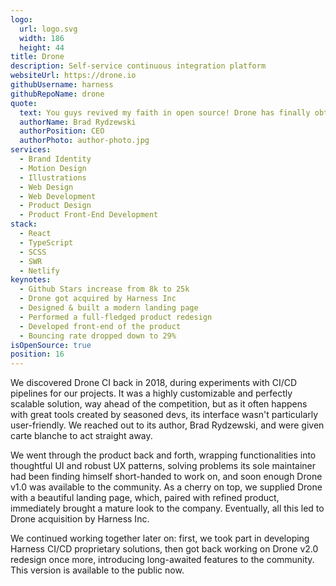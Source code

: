 ```yaml
---
logo:
  url: logo.svg
  width: 186
  height: 44
title: Drone
description: Self-service continuous integration platform
websiteUrl: https://drone.io
githubUsername: harness
githubRepoName: drone
quote:
  text: You guys revived my faith in open source! Drone has finally obtained a proper brand image and I have dozens of positive feedback from our users about new look and feel of the product itself. Bravo!
  authorName: Brad Rydzewski
  authorPosition: CEO
  authorPhoto: author-photo.jpg
services:
  - Brand Identity
  - Motion Design
  - Illustrations
  - Web Design
  - Web Development
  - Product Design
  - Product Front-End Development
stack:
  - React
  - TypeScript
  - SCSS
  - SWR
  - Netlify
keynotes:
  - Github Stars increase from 8k to 25k
  - Drone got acquired by Harness Inc
  - Designed & built a modern landing page
  - Performed a full-fledged product redesign
  - Developed front-end of the product
  - Bouncing rate dropped down to 29%
isOpenSource: true
position: 16
---
```


We discovered Drone CI back in 2018, during experiments with CI/CD pipelines for our projects. It was a highly customizable and perfectly scalable solution, way ahead of the competition, but as it often happens with great tools created by seasoned devs, its interface wasn't particularly user-friendly. We reached out to its author, Brad Rydzewski, and were given carte blanche to act straight away.

We went through the product back and forth, wrapping functionalities into thoughtful UI and robust UX patterns, solving problems its sole maintainer had been finding himself short-handed to work on, and soon enough Drone v1.0 was available to the community. As a cherry on top, we supplied Drone with a beautiful landing page, which, paired with refined product, immediately brought a mature look to the company. Eventually, all this led to Drone acquisition by Harness Inc.

We continued working together later on: first, we took part in developing Harness CI/CD proprietary solutions, then got back working on Drone v2.0 redesign once more, introducing long-awaited features to the community. This version is available to the public now.

